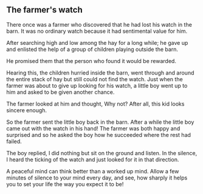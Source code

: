 ## The farmer's watch

There once was a farmer who discovered that he had lost his watch in the barn. It was no ordinary watch because it had sentimental value for him.

After searching high and low among the hay for a long while; he gave up and enlisted the help of a group of children playing outside the barn.

He promised them that the person who found it would be rewarded.

Hearing this, the children hurried inside the barn, went through and around the entire stack of hay but still could not find the watch. Just when the farmer was about to give up looking for his watch, a little boy went up to him and asked to be given another chance.

The farmer looked at him and thought, Why not? After all, this kid looks sincere enough.

So the farmer sent the little boy back in the barn. After a while the little boy came out with the watch in his hand! The farmer was both happy and surprised and so he asked the boy how he succeeded where the rest had failed.

The boy replied, I did nothing but sit on the ground and listen. In the silence, I heard the ticking of the watch and just looked for it in that direction.

A peaceful mind can think better than a worked up mind. Allow a few minutes of silence to your mind every day, and see, how sharply it helps you to set your life the way you expect it to be!
